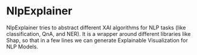 # NlpExplainer
NlpExplainer tries to abstract different XAI algorithms for NLP tasks (like classification, QnA, and NER). It is a wrapper around different libraries like Shap, so that in a few lines we can generate Explainable Visualization for NLP Models.
